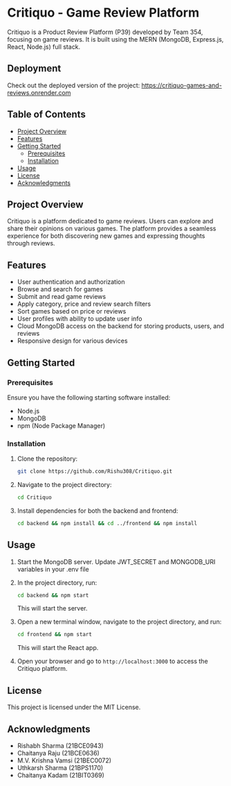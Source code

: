 # Critiquo - Game Review Platform

Critiquo is a Product Review Platform (P39) developed by Team 354, focusing on game reviews. It is built using the MERN (MongoDB, Express.js, React, Node.js) full stack.

## Deployment

Check out the deployed version of the project:
https://critiquo-games-and-reviews.onrender.com

## Table of Contents

- [Project Overview](#project-overview)
- [Features](#features)
- [Getting Started](#getting-started)
  - [Prerequisites](#prerequisites)
  - [Installation](#installation)
- [Usage](#usage)
- [License](#license)
- [Acknowledgments](#acknowledgments)

## Project Overview

Critiquo is a platform dedicated to game reviews. Users can explore and share their opinions on various games. The platform provides a seamless experience for both discovering new games and expressing thoughts through reviews.

## Features

- User authentication and authorization
- Browse and search for games
- Submit and read game reviews
- Apply category, price and review search filters
- Sort games based on price or reviews
- User profiles with ability to update user info
- Cloud MongoDB access on the backend for storing products, users, and reviews
- Responsive design for various devices

## Getting Started

### Prerequisites

Ensure you have the following starting software installed:

- Node.js
- MongoDB
- npm (Node Package Manager)

### Installation

1. Clone the repository:

   ```bash
   git clone https://github.com/Rishu308/Critiquo.git
   ```

2. Navigate to the project directory:

   ```bash
   cd Critiquo
   ```

3. Install dependencies for both the backend and frontend:

   ```bash
   cd backend && npm install && cd ../frontend && npm install
   ```

## Usage

1. Start the MongoDB server. Update JWT_SECRET and MONGODB_URI variables in your .env file

2. In the project directory, run:

   ```bash
   cd backend && npm start
   ```

   This will start the server.

3. Open a new terminal window, navigate to the project directory, and run:

   ```bash
   cd frontend && npm start
   ```

   This will start the React app.

4. Open your browser and go to `http://localhost:3000` to access the Critiquo platform.

## License

This project is licensed under the MIT License.

## Acknowledgments

- Rishabh Sharma (21BCE0943)
- Chaitanya Raju (21BCE0636)
- M.V. Krishna Vamsi (21BEC0072)
- Uthkarsh Sharma (21BPS1170)
- Chaitanya Kadam (21BIT0369)

